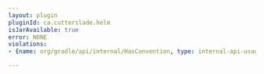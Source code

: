 ```yaml
---
layout: plugin
pluginId: ca.cutterslade.helm
isJarAvailable: true
error: NONE
violations:
- {name: org/gradle/api/internal/HasConvention, type: internal-api-usage}

---
```

